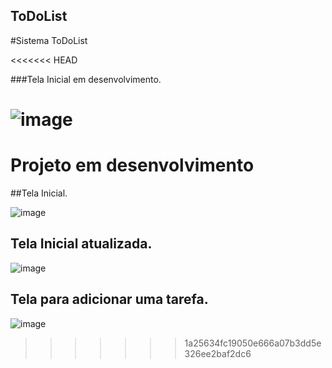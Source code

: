 ## ToDoList
#Sistema ToDoList

<<<<<<< HEAD

###Tela Inicial em desenvolvimento.

![image](https://github.com/kemuelkesley/ToDoList/assets/79339726/785279a1-1400-4769-92ae-ec6fe167b487)
=======
# Projeto em desenvolvimento

##Tela Inicial.

![image](https://github.com/kemuelkesley/ToDoList/assets/79339726/785279a1-1400-4769-92ae-ec6fe167b487)


## Tela Inicial atualizada.

![image](https://github.com/kemuelkesley/ToDoList/assets/79339726/9df04a69-8f72-4cc9-8ddb-3a7c1c3e7012)

## Tela para adicionar uma tarefa.

![image](https://github.com/kemuelkesley/ToDoList/assets/79339726/e61b6a42-391a-4c75-b034-13de219e0742)




>>>>>>> 1a25634fc19050e666a07b3dd5e326ee2baf2dc6

